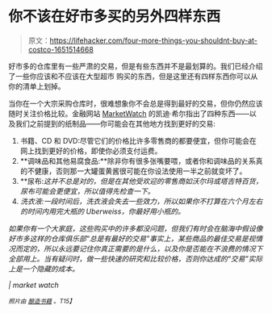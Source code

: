# 你不该在好市多买的另外四样东西

> 原文：<https://lifehacker.com/four-more-things-you-shouldnt-buy-at-costco-1651514668>

好市多的仓库里有一些严肃的交易，但是有些东西并不是最划算的。我们已经介绍了一些你应该和不应该在大型超市 购买的东西，但是这里还有四样东西你可以从你的清单上划掉。



当你在一个大宗采购仓库时，很难想象你不会总是得到最好的交易，但你仍然应该随时关注价格比较。金融网站 [MarketWatch](http://www.marketwatch.com/) 的凯迪·希尔指出了四种东西——以及我们之前提到的纸制品——你可能会在其他地方找到更好的交易:

1.  书籍、CD 和 DVD:尽管它们的价格比许多零售商的都要便宜，但你可能会在网上找到更好的价格，即使你必须支付运费。
2.  **调味品和其他易腐食品:**除非你有很多张嘴要喂，或者你和调味品的关系真的不健康，否则那一大罐蛋黄酱很可能在你设法使用一半之前就变坏了。
3.  **尿布:**这并不总是对的*，但是在其他受欢迎的零售商如沃尔玛或塔吉特百货，尿布可能会更便宜，所以值得先检查一下。*
4.  *洗衣液:一段时间后，洗衣液会失去一些效力，所以如果你不打算在六个月左右的时间内用完大瓶的 Uberweiss，你最好用小瓶的。*

*如果你有一个大家庭，这些购买中的许多都没问题，但我们有时会在脑海中假设像好市多这样的仓库俱乐部“总是有最好的交易”事实上，某些商品的最佳交易是视情况而定的，所以永远要记住你真正需要的是什么，以及你是否能在不浪费的情况下全部用上。当有疑问时，做一些快速的研究和比较价格，否则你达成的“交易”实际上是一个隐藏的成本。*

*| market watch*

*<small>*照片由*</small> [<small>*酿造书籍*</small>](https://www.flickr.com/photos/brewbooks/2499689784) <small>*。*T15】</small>*
